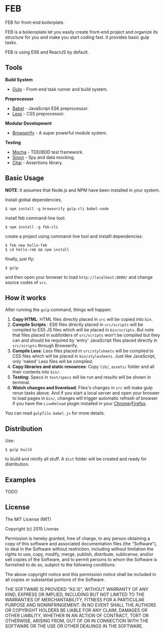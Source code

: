 FEB
=======================

FEB for front-end boilerplate.

FEB is a boileroplate let you easily create front-end project and organize its structure for you and make you start coding fast. It provides basic gulp tasks. 

FEB is using ES6 and ReactJS by default.

## Tools

**Build System**

* [Gulp](http://gulpjs.com/) - Front-end task runner and build system.

**Preprocessor**

* [Babel](https://babeljs.io/) - JavaScript ES6 preprocessor.
* [Less](http://lesscss.org/) - CSS preprocessor.

**Modular Development**

* [Browserify](http://browserify.org/) - A super powerful module system.

**Testing**

* [Mocha](http://mochajs.org/) - TDD/BDD test framework.
* [Sinon](http://sinonjs.org/) - Spy and data mocking.
* [Chai](http://chaijs.com/) - Assertions library.

## Basic Usage

**NOTE**: It assumes that Node.js and NPM have been installed in your system.

Install global dependencies,

    $ npm install -g browserify gulp-cli babel-node

install feb command-line tool: 

    $ npm install -g feb-cli 

create a project using command-line tool and installl dependencies:

    $ feb new hello-feb
    $ cd hello-reb && npm install

finally, just fly:

    $ gulp

and then open your browser to load `http://localhost:8080/` and change source codes of `src`.

## How it works

After running the `gulp` command, things will happen:

1. **Copy HTML**: HTML files directly placed in `src` will be copied into `bin`.
2. **Compile Scripts** : ES6 files directly placed in `src/scripts` will be compiled to ES5 JS files which will be placed in `bin/scripts`. But note that files placed in subfolders of `src/scripts` won't be compiled but they can and should be required by 'entry' JavaScript files placed directly in `src/scripts` through Browserify.
3. **Compile Less**: Less files placed in `src/stylsheets` will be compiled to CSS files which will be placed in `bin/stylesheets`. Just like JavaScript, only 'naked' Less files will be compiled.
4. **Copy libraries and static resources**: Copy `lib/`, `assets/` folder and all their contents into `bin/`.
5. **Testing**: Specs in `test/specs` will be run and results will be shown in terminal.
6. **Watch changes and livereload**: Files's changes in `src` will make gulp rerun tasks above. And if you start a local server and open your broswer to load pages in `bin/`, changes will trigger automatic refresh of browser if you have the `LiveReload` plugin installed in your [Chrome](https://chrome.google.com/webstore/detail/livereload/jnihajbhpnppcggbcgedagnkighmdlei?hl=en)/[Firefox](https://addons.mozilla.org/zh-CN/firefox/addon/livereload/).

You can read `gulpfile.babel.js` for more details.

## Distribution

Use:

    $ gulp build

to build and minify all stuff. A `dist` folder will be created and ready for distribution.

## Examples

TODO

## License

The MIT License (MIT)

Copyright (c) 2015 Livoras

Permission is hereby granted, free of charge, to any person obtaining a copy
of this software and associated documentation files (the "Software"), to deal
in the Software without restriction, including without limitation the rights
to use, copy, modify, merge, publish, distribute, sublicense, and/or sell
copies of the Software, and to permit persons to whom the Software is
furnished to do so, subject to the following conditions:

The above copyright notice and this permission notice shall be included in all
copies or substantial portions of the Software.

THE SOFTWARE IS PROVIDED "AS IS", WITHOUT WARRANTY OF ANY KIND, EXPRESS OR
IMPLIED, INCLUDING BUT NOT LIMITED TO THE WARRANTIES OF MERCHANTABILITY,
FITNESS FOR A PARTICULAR PURPOSE AND NONINFRINGEMENT. IN NO EVENT SHALL THE
AUTHORS OR COPYRIGHT HOLDERS BE LIABLE FOR ANY CLAIM, DAMAGES OR OTHER
LIABILITY, WHETHER IN AN ACTION OF CONTRACT, TORT OR OTHERWISE, ARISING FROM,
OUT OF OR IN CONNECTION WITH THE SOFTWARE OR THE USE OR OTHER DEALINGS IN THE
SOFTWARE.

